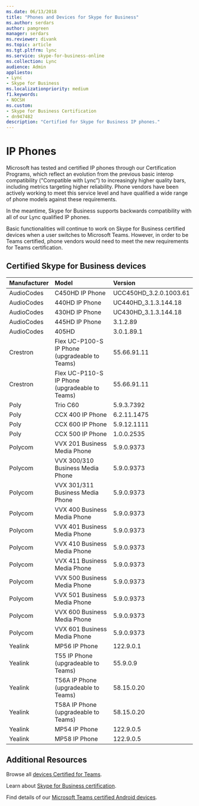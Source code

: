 ```yaml
---
ms.date: 06/13/2018
title: "Phones and Devices for Skype for Business"
ms.author: serdars
author: pamgreen
manager: serdars
ms.reviewer: divank
ms.topic: article
ms.tgt.pltfrm: lync
ms.service: skype-for-business-online
ms.collection: Lync
audience: Admin
appliesto:
- Lync
- Skype for Business 
ms.localizationpriority: medium
f1.keywords:
- NOCSH
ms.custom:
- Skype for Business Certification
- dn947482
description: "Certified for Skype for Business IP phones."
---
```


# IP Phones

Microsoft has tested and certified IP phones through our Certification Programs, which reflect an evolution from the previous basic interop compatibility ("Compatible with Lync”) to increasingly higher quality bars, including metrics targeting higher reliability. Phone vendors have been actively working to meet this service level and have qualified a wide range of phone models against these requirements.

In the meantime, Skype for Business supports backwards compatibility with all of our Lync qualified IP phones. 

Basic functionalities will continue to work on Skype for Business certified devices when a user switches to Microsoft Teams. However, in order to be Teams certified, phone vendors would need to meet the new requirements for Teams certification.


## Certified Skype for Business devices

|Manufacturer | Model| Version| 
|:--- |:--- |:--- |
| AudioCodes |C450HD IP Phone|UCC450HD_3.2.0.1003.61|
| AudioCodes |440HD IP Phone|UC440HD_3.1.3.144.18|
| AudioCodes |430HD IP Phone|UC430HD_3.1.3.144.18|
| AudioCodes |445HD IP Phone|3.1.2.89 |
| AudioCodes |405HD |3.0.1.89.1|
| Crestron |Flex UC-P100-S IP Phone (upgradeable to Teams)|55.66.91.11 |
| Crestron |Flex UC-P110-S IP Phone (upgradeable to Teams)|55.66.91.11 |
|Poly| Trio C60|5.9.3.7392|
|Poly| CCX 400 IP Phone|6.2.11.1475|
| Poly| CCX 600 IP Phone|5.9.12.1111 |
| Poly| CCX 500 IP Phone| 1.0.0.2535 | 
| Polycom |VVX 201 Business Media Phone|5.9.0.9373 |
| Polycom |VVX 300/310 Business Media Phone|5.9.0.9373 |
| Polycom |VVX 301/311 Business Media Phone|5.9.0.9373 |
| Polycom |VVX 400 Business Media Phone|5.9.0.9373 |
| Polycom |VVX 401 Business Media Phone|5.9.0.9373 |
| Polycom |VVX 410 Business Media Phone|5.9.0.9373 |
| Polycom |VVX 411 Business Media Phone|5.9.0.9373 |
| Polycom |VVX 500 Business Media Phone|5.9.0.9373 |
| Polycom |VVX 501 Business Media Phone|5.9.0.9373 |
| Polycom |VVX 600 Business Media Phone|5.9.0.9373 |
| Polycom |VVX 601 Business Media Phone|5.9.0.9373 |
| Yealink |MP56 IP Phone |122.9.0.1|
| Yealink |T55 IP Phone (upgradeable to Teams) |55.9.0.9 |
| Yealink |T56A IP Phone (upgradeable to Teams) | 58.15.0.20 |
| Yealink |T58A IP Phone (upgradeable to Teams) | 58.15.0.20 |
| Yealink |MP54 IP Phone |122.9.0.5|
| Yealink |MP58 IP Phone |122.9.0.5|

## Additional Resources

Browse all [devices Certified for Teams](https://products.office.com/microsoft-teams/across-devices/devices).

Learn about [Skype for Business certification](overview.md).

Find details of our [Microsoft Teams certified Android devices](../../lync-cert/ip-phones.md).

